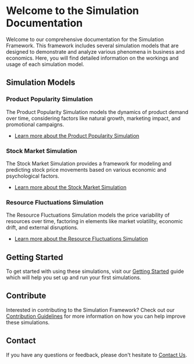 # Welcome to the Simulation Documentation

Welcome to our comprehensive documentation for the Simulation Framework. This framework includes several simulation models that are designed to demonstrate and analyze various phenomena in business and economics. Here, you will find detailed information on the workings and usage of each simulation model.

## Simulation Models

### Product Popularity Simulation

The Product Popularity Simulation models the dynamics of product demand over time, considering factors like natural growth, marketing impact, and promotional campaigns.

- [Learn more about the Product Popularity Simulation](./product_popularity.md)

### Stock Market Simulation

The Stock Market Simulation provides a framework for modeling and predicting stock price movements based on various economic and psychological factors.

- [Learn more about the Stock Market Simulation](./stock_market.md)

### Resource Fluctuations Simulation

The Resource Fluctuations Simulation models the price variability of resources over time, factoring in elements like market volatility, economic drift, and external disruptions.

- [Learn more about the Resource Fluctuations Simulation](./resource_fluctuations.md)

## Getting Started

To get started with using these simulations, visit our [Getting Started](./getting_started.md) guide which will help you set up and run your first simulations.

## Contribute

Interested in contributing to the Simulation Framework? Check out our [Contribution Guidelines](./contribute.md) for more information on how you can help improve these simulations.

## Contact

If you have any questions or feedback, please don't hesitate to [Contact Us](./contact.md).
